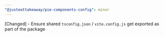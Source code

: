```yaml
---
"@justeattakeaway/pie-components-config": minor
---
```


[Changed] - Ensure shared `tsconfig.json` / `vite.config.js` get exported as part of the package
